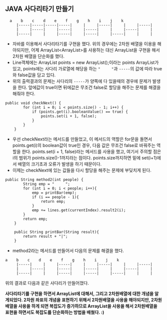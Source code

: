## JAVA 사다리타기 만들기

```
  a    b    c    d    e    f    g    h    i    j    k
     |-----|-----|-----|-----|     |     |-----|     |     |-----|
     |     |-----|     |-----|     |-----|     |     |-----|     |
     |-----|     |     |-----|     |-----|     |-----|     |     |
```

- 자바를 이용해서 사다리타기를 구현을 했다. 위의 경우에는 2차원 배열을 이용을 해야되지만, 어제 ArrayList<ArrayList<Boolean>>를 사용하는 대신 ArrayList<Line>을 구현을 해서 2차원 배열을 단순화를 했다.
- Line객체에는 ArrayList<Boolean> points = new ArrayList<Boolean>();이라는 points ArrayList가 있고, points에는 사다리 가로열에 해당을 하는 ```"     "```과 ```-----```의 값에 따라 true와 false값을 담고 있다.
- 위의 출력결과의 문제는 사다리의 ```-----```가 양쪽에 다 있을때의 경우에 문제가 발생을 한다. 앞에값이 true이면 뒤에값은 무조건 false로 할당을 해주는 문제를 해결을 해줘야 한다.

```
public void checkNext() {
        for (int i = 0; i < points.size() - 1; i++) {
            if (points.get(i).booleanValue() == true) {
                points.set(i + 1, false);
            }
        }
    }
```

- 우선 checkNext라는 메서드를 만들었고, 이 메서드의 역할은 for문을 돌면서 points.get(i)의 boolean값이 true인 경우, 다음 값은 무조건 false로 바꿔주는 역할을 한다. points.set(i + 1, false)라는 메서드를 사용을 했고, 여기서 주의할 점은 i의 범위가 points.size()-1까지라는 점이다. points.size까지하면 밑에 set(i+1)에서 배열의 크기초과 오류가 발생을 하기 때문이다.
- 이제는 checkNext에 있는 값들을 다시 할당을 해주는 문제에 부딪치게 된다.
```
public String method2(int people) {
        String emp = "     ";
        for (int i = 0; i < people; i++){
            emp = printBar(emp);
            if (i == people - 1){
                return emp;
            }
            emp += lines.get(currentIndex).result2(i);
        }
        return emp;
    }

    public String printBar(String result){
        return result + "|";
    }
```

- method2라는 메서드를 만들어서 다음의 문제를 해결을 했다.

```
a    b    c    d    e    f    g    h    i    j    k
     |-----|     |     |-----|     |     |-----|     |     |-----|
     |     |-----|     |-----|     |-----|     |     |-----|     |
     |-----|     |     |-----|     |-----|     |-----|     |     |
```

위의 결과로 다음과 같은 사다리가 만들어졌다.

**사다리타기를 구현을 하면서 ArrayList에 대해서, 그리고 2차원배열에 대한 개념을 알게되었다. 2차원 좌표의 개념을 표현하기 위해서 2차원배열을 사용을 해야되지만, 2차원 배열을 사용을 하게 되면 복잡도가 증가하므로 ArrayList<Line>을 사용을 해서 2차원배열을 표현을 하면서도 복잡도를 단순화하는 방법을 배웠다. :)**